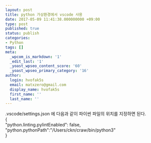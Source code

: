 ```yaml
---
layout: post
title: python 가상환경에서 vscode 사용
date: 2017-05-09 11:41:38.000000000 +09:00
type: post
published: true
status: publish
categories:
- Python
tags: []
meta:
  _wpcom_is_markdown: '1'
  _edit_last: '1'
  _yoast_wpseo_content_score: '60'
  _yoast_wpseo_primary_category: '16'
author:
  login: hvofak5s
  email: matxzero@gmail.com
  display_name: hvofak5s
  first_name: ''
  last_name: ''
---
```

<div>
<div>.vscode/settings.json 에 다음과 같이 파이썬 파일의 위치를 지정하면 된다.</div>
<div></div>
<div>{</div>
<div>"python.linting.pylintEnabled": false,</div>
<div>"python.pythonPath":"/Users/ckn/craw/bin/python3"</div>
<div>}</div>
</div>
